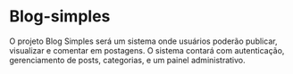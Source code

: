 # Blog-simples
O projeto Blog Simples será um sistema onde usuários poderão publicar, visualizar e comentar em postagens. O sistema contará com autenticação, gerenciamento de posts, categorias, e um painel administrativo.
